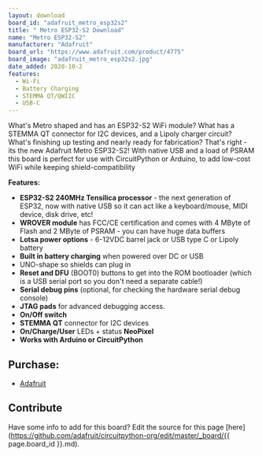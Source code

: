 ```yaml
---
layout: download
board_id: "adafruit_metro_esp32s2"
title: " Metro ESP32-S2 Download"
name: "Metro ESP32-S2"
manufacturer: "Adafruit"
board_url: "https://www.adafruit.com/product/4775"
board_image: "adafruit_metro_esp32s2.jpg"
date_added: 2020-10-2
features:
  - Wi-Fi
  - Battery Charging
  - STEMMA QT/QWIIC
  - USB-C
---
```


What's Metro shaped and has an ESP32-S2 WiFi module? What has a STEMMA QT connector for I2C devices, and a Lipoly charger circuit? What's finishing up testing and nearly ready for fabrication? That's right - its the new Adafruit Metro ESP32-S2! With native USB and a load of PSRAM this board is perfect for use with CircuitPython or Arduino, to add low-cost WiFi while keeping shield-compatibility

**Features:**
 * **ESP32-S2 240MHz Tensilica processor** - the next generation of ESP32, now with native USB so it can act like a keyboard/mouse, MIDI device, disk drive, etc!
 * **WROVER module** has FCC/CE certification and comes with 4 MByte of Flash and 2 MByte of PSRAM - you can have huge data buffers
 * **Lotsa power options** - 6-12VDC barrel jack or USB type C or Lipoly battery
 * **Built in battery charging** when powered over DC or USB
 * UNO-shape so shields can plug in
 * **Reset and DFU** (BOOT0) buttons to get into the ROM bootloader (which is a USB serial port so you don't need a separate cable!)
 * **Serial debug pins** (optional, for checking the hardware serial debug console)
 * **JTAG pads** for advanced debugging access.
 * **On/Off switch**
 * **STEMMA QT** connector for I2C devices
 * **On/Charge/User** LEDs + status **NeoPixel**
 * **Works with Arduino or CircuitPython**

## Purchase:

* [Adafruit](https://www.adafruit.com/product/4775)

## Contribute

Have some info to add for this board? Edit the source for this page [here](https://github.com/adafruit/circuitpython-org/edit/master/_board/{{ page.board_id }}.md).
